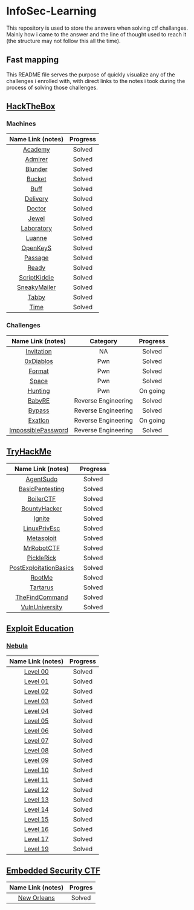 # InfoSec-Learning
This repository is used to store the answers when solving ctf challanges. Mainly how i came to the answer and the line of thought used to reach it (the structure may not follow this all the time).


## Fast mapping
This README file serves the purpose of quickly visualize any of the challenges i enrolled with, with direct links to the notes i took during the process of solving those challenges.

## [HackTheBox](https://www.hackthebox.eu) 

### Machines

| Name Link (notes)| Progress |
| :-: | :-: |
|[Academy](https://github.com/luisrodrigues154/InfoSec-Learning/blob/master/HackTheBox/Machines/Academy/notes.md)| Solved |
|[Admirer](https://github.com/luisrodrigues154/InfoSec-Learning/blob/master/HackTheBox/Machines/Admirer/notes.md)| Solved |
|[Blunder](https://github.com/luisrodrigues154/InfoSec-Learning/blob/master/HackTheBox/Machines/Blunder/notes.md)| Solved |
|[Bucket](https://github.com/luisrodrigues154/InfoSec-Learning/blob/master/HackTheBox/Machines/Bucket/notes.md)| Solved |
|[Buff](https://github.com/luisrodrigues154/InfoSec-Learning/blob/master/HackTheBox/Machines/Buff/notes.md)| Solved |
|[Delivery](https://github.com/luisrodrigues154/InfoSec-Learning/blob/master/HackTheBox/Machines/Delivery/notes.md)| Solved |
|[Doctor](https://github.com/luisrodrigues154/InfoSec-Learning/blob/master/HackTheBox/Machines/Doctor/notes.md)| Solved |
|[Jewel](https://github.com/luisrodrigues154/InfoSec-Learning/blob/master/HackTheBox/Machines/Jewel/notes.md)| Solved |
|[Laboratory](https://github.com/luisrodrigues154/InfoSec-Learning/blob/master/HackTheBox/Machines/Laboratory/notes.md)| Solved |
|[Luanne](https://github.com/luisrodrigues154/InfoSec-Learning/blob/master/HackTheBox/Machines/Luanne/notes.md)| Solved |
|[OpenKeyS](https://github.com/luisrodrigues154/InfoSec-Learning/blob/master/HackTheBox/Machines/OpenKeyS/notes.md)| Solved |
|[Passage](https://github.com/luisrodrigues154/InfoSec-Learning/blob/master/HackTheBox/Machines/Passage/notes.md)| Solved |
|[Ready](https://github.com/luisrodrigues154/InfoSec-Learning/blob/master/HackTheBox/Machines/Ready/notes.md)| Solved |
|[ScriptKiddie](https://github.com/luisrodrigues154/InfoSec-Learning/blob/master/HackTheBox/Machines/ScriptKiddie/notes.md)| Solved |
|[SneakyMailer](https://github.com/luisrodrigues154/InfoSec-Learning/blob/master/HackTheBox/Machines/SneakyMailer/notes.md)| Solved |
|[Tabby](https://github.com/luisrodrigues154/InfoSec-Learning/blob/master/HackTheBox/Machines/Tabby/notes.md)| Solved |
|[Time](https://github.com/luisrodrigues154/InfoSec-Learning/blob/master/HackTheBox/Machines/Time/notes.md)| Solved |

### Challenges

| Name Link (notes) | Category | Progress |
| :-: | :-: | :-:|
| [Invitation](https://github.com/luisrodrigues154/InfoSec-Learning/blob/master/HackTheBox/Challenges/Invitation/notes.md)| NA | Solved |
| [0xDiablos](https://github.com/luisrodrigues154/InfoSec-Learning/tree/master/HackTheBox/Challenges/Pwn/0xDiablos/notes.md) | Pwn | Solved |
| [Format](https://github.com/luisrodrigues154/InfoSec-Learning/tree/master/HackTheBox/Challenges/Pwn/Format/notes.md) | Pwn | Solved |
| [Space](https://github.com/luisrodrigues154/InfoSec-Learning/tree/master/HackTheBox/Challenges/Pwn/Space/notes.md) | Pwn | Solved |
| [Hunting](https://github.com/luisrodrigues154/InfoSec-Learning/tree/master/HackTheBox/Challenges/Pwn/0xDiablos/notes.md) | Pwn | On going |
| [BabyRE](https://github.com/luisrodrigues154/InfoSec-Learning/tree/master/HackTheBox/Challenges/Reverse/BabyRE/notes.md) | Reverse Engineering | Solved |
| [Bypass](https://github.com/luisrodrigues154/InfoSec-Learning/tree/master/HackTheBox/Challenges/Reverse/Bypass/notes.md) | Reverse Engineering | Solved |
| [Exatlon](https://github.com/luisrodrigues154/InfoSec-Learning/tree/master/HackTheBox/Challenges/Reverse/Exatlon/notes.md) | Reverse Engineering | On going |
| [ImpossiblePassword](https://github.com/luisrodrigues154/InfoSec-Learning/tree/master/HackTheBox/Challenges/Reverse/ImpossiblePassword/notes.md) | Reverse Engineering | Solved |

## [TryHackMe](https://tryhackme.com/)

| Name Link (notes) | Progress |
| :-: | :-: |
| [AgentSudo](https://github.com/luisrodrigues154/InfoSec-Learning/tree/master/TryHackMe/AgentSudo/notes.md) | Solved |
| [BasicPentesting](https://github.com/luisrodrigues154/InfoSec-Learning/tree/master/TryHackMe/BasicPentesting/notes.md) | Solved |
| [BoilerCTF](https://github.com/luisrodrigues154/InfoSec-Learning/tree/master/TryHackMe/BoilerCTF/notes.md) | Solved |
| [BountyHacker](https://github.com/luisrodrigues154/InfoSec-Learning/tree/master/TryHackMe/BountyHacker/notes.md) | Solved |
| [Ignite](https://github.com/luisrodrigues154/InfoSec-Learning/tree/master/TryHackMe/Ignite/notes.md) | Solved |
| [LinuxPrivEsc](https://github.com/luisrodrigues154/InfoSec-Learning/tree/master/TryHackMe/LinuxPrivEsc/notes.md) | Solved |
| [Metasploit](https://github.com/luisrodrigues154/InfoSec-Learning/tree/master/TryHackMe/Metasploit/notes.md) | Solved |
| [MrRobotCTF](https://github.com/luisrodrigues154/InfoSec-Learning/tree/master/TryHackMe/MrRobotCTF/notes.md) | Solved |
| [PickleRick](https://github.com/luisrodrigues154/InfoSec-Learning/tree/master/TryHackMe/PickleRick/notes.md) | Solved |
| [PostExploitationBasics](https://github.com/luisrodrigues154/InfoSec-Learning/tree/master/TryHackMe/PostExploitationBasics/notes.md) | Solved |
| [RootMe](https://github.com/luisrodrigues154/InfoSec-Learning/tree/master/TryHackMe/RootMe/notes.md) | Solved |
| [Tartarus](https://github.com/luisrodrigues154/InfoSec-Learning/tree/master/TryHackMe/Tartarus/notes.md) | Solved |
| [TheFindCommand](https://github.com/luisrodrigues154/InfoSec-Learning/tree/master/TryHackMe/TheFindCommand/notes.md) | Solved |
| [VulnUniversity](https://github.com/luisrodrigues154/InfoSec-Learning/tree/master/TryHackMe/VulnUniversity/notes.md) | Solved |

## [Exploit Education](https://exploit.education/)

### [Nebula](https://exploit.education/nebula/)

| Name Link (notes) | Progress |
| :-: | :-: |
| [Level 00](https://github.com/luisrodrigues154/InfoSec-Learning/tree/master/Exploit-Education/Nebula/level00.md) | Solved |
| [Level 01](https://github.com/luisrodrigues154/InfoSec-Learning/tree/master/Exploit-Education/Nebula/level01.md) | Solved |
| [Level 02](https://github.com/luisrodrigues154/InfoSec-Learning/tree/master/Exploit-Education/Nebula/level02.md) | Solved |
| [Level 03](https://github.com/luisrodrigues154/InfoSec-Learning/tree/master/Exploit-Education/Nebula/level03.md) | Solved |
| [Level 04](https://github.com/luisrodrigues154/InfoSec-Learning/tree/master/Exploit-Education/Nebula/level04.md) | Solved |
| [Level 05](https://github.com/luisrodrigues154/InfoSec-Learning/tree/master/Exploit-Education/Nebula/level05.md) | Solved |
| [Level 06](https://github.com/luisrodrigues154/InfoSec-Learning/tree/master/Exploit-Education/Nebula/level06.md) | Solved |
| [Level 07](https://github.com/luisrodrigues154/InfoSec-Learning/tree/master/Exploit-Education/Nebula/level07.md) | Solved |
| [Level 08](https://github.com/luisrodrigues154/InfoSec-Learning/tree/master/Exploit-Education/Nebula/level08.md) | Solved |
| [Level 09](https://github.com/luisrodrigues154/InfoSec-Learning/tree/master/Exploit-Education/Nebula/level09.md) | Solved |
| [Level 10](https://github.com/luisrodrigues154/InfoSec-Learning/tree/master/Exploit-Education/Nebula/level10.md) | Solved |
| [Level 11](https://github.com/luisrodrigues154/InfoSec-Learning/tree/master/Exploit-Education/Nebula/level11.md) | Solved |
| [Level 12](https://github.com/luisrodrigues154/InfoSec-Learning/tree/master/Exploit-Education/Nebula/level12.md) | Solved |
| [Level 13](https://github.com/luisrodrigues154/InfoSec-Learning/tree/master/Exploit-Education/Nebula/level13.md) | Solved |
| [Level 14](https://github.com/luisrodrigues154/InfoSec-Learning/tree/master/Exploit-Education/Nebula/level14.md) | Solved |
| [Level 15](https://github.com/luisrodrigues154/InfoSec-Learning/tree/master/Exploit-Education/Nebula/level15.md) | Solved |
| [Level 16](https://github.com/luisrodrigues154/InfoSec-Learning/tree/master/Exploit-Education/Nebula/level16.md) | Solved |
| [Level 17](https://github.com/luisrodrigues154/InfoSec-Learning/tree/master/Exploit-Education/Nebula/level17.md) | Solved |
| [Level 19](https://github.com/luisrodrigues154/InfoSec-Learning/tree/master/Exploit-Education/Nebula/level19.md) | Solved |

## [Embedded Security CTF](https://microcorruption.com)

|Name Link (notes) | Progres |
| :-: | :-: |
|[New Orleans](https://github.com/luisrodrigues154/InfoSec-Learning/tree/master/EmbeddedSecurity/NewOrleans.md) | Solved |
